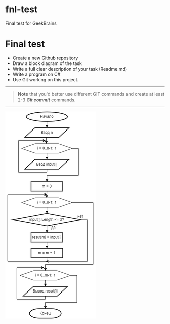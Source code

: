 # fnl-test
Final test for GeekBrains
# Final test
+ Create a new Github repository 
+ Draw a block diagram of the task
+ Write a full clear description of your task (Readme.md)
+ Write a program on C#
+ Use Git working on this project. 
_____

>__Note__ that you'd better use different GIT commands and create at least 2-3 *__Git commit__* commands.
_____

![Блок-схема](diagram.png)








